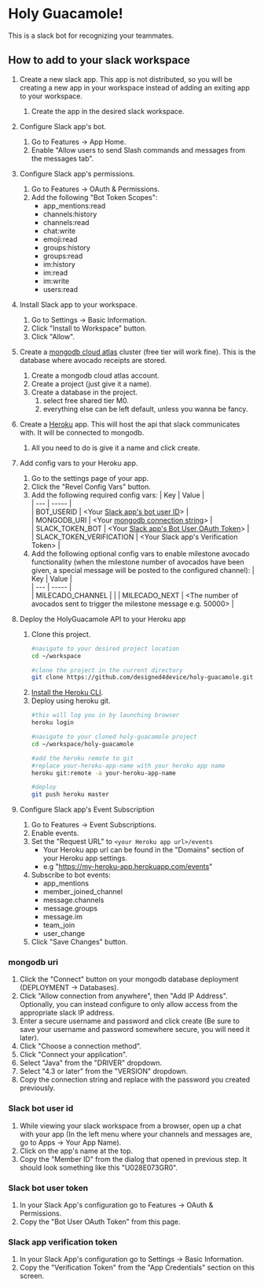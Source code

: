 # Holy Guacamole!
This is a slack bot for recognizing your teammates.

## How to add to your slack workspace
    
1. Create a new slack app. This app is not distributed, so you will be creating a new app in your workspace instead of adding an exiting app to your workspace.
    1. Create the app in the desired slack workspace.

1. Configure Slack app's bot.
    1. Go to Features -> App Home.
    1. Enable "Allow users to send Slash commands and messages from the messages tab".
    
1. Configure Slack app's permissions.
    1. Go to Features -> OAuth & Permissions.
    1. Add the following "Bot Token Scopes":
        - app_mentions:read
        - channels:history
        - channels:read
        - chat:write
        - emoji:read
        - groups:history
        - groups:read
        - im:history
        - im:read
        - im:write
        - users:read
    
1. Install Slack app to your workspace.
    1. Go to Settings -> Basic Information.
    1. Click "Install to Workspace" button.
    1. Click "Allow".
    
1. Create a [mongodb cloud atlas](https://www.mongodb.com/cloud/atlas) cluster (free tier will work fine). This is the database where avocado receipts are stored.
    1. Create a mongodb cloud atlas account.
    1. Create a project (just give it a name).
    1. Create a database in the project.
        1. select free shared tier M0.
        1. everything else can be left default, unless you wanna be fancy.

1. Create a [Heroku](https://www.heroku.com/) app. This will host the api that slack communicates with. It will be connected to mongodb.
    1. All you need to do is give it a name and click create.
    
1. Add config vars to your Heroku app.
    1. Go to the settings page of your app.
    1. Click the "Revel Config Vars" button.
    1. Add the following required config vars: 
       | Key | Value |  
       | --- | ----- |  
       | BOT_USERID | <Your [Slack app's bot user ID](#slack-bot-user-id)> |  
       | MONGODB_URI | <Your [mongodb connection string](#mongodb-uri)> |  
       | SLACK_TOKEN_BOT | <Your [Slack app's Bot User OAuth Token](#slack-bot-user-token)> |  
       | SLACK_TOKEN_VERIFICATION | <Your Slack app's Verification Token> |  
    1. Add the following optional config vars to enable milestone avocado functionality (when the milestone number of avocados have been given, a special message will be posted to the configured channel):
       | Key | Value |  
       | --- | ----- |  
       | MILECADO_CHANNEL | <The Slack channel id to post> |
       | MILECADO_NEXT | <The number of avocados sent to trigger the milestone message e.g. 50000> |

1. Deploy the HolyGuacamole API to your Heroku app
    1. Clone this project.
       ```bash
       #navigate to your desired project location
       cd ~/workspace
       
       #clone the project in the current directory 
       git clone https://github.com/designed4device/holy-guacamole.git
       ```
    1. [Install the Heroku CLI](https://devcenter.heroku.com/articles/heroku-cli).
    1. Deploy using heroku git.
       ```bash
       #this will log you in by launching browser
       heroku login
       
       #navigate to your cloned holy-guacamole project
       cd ~/workspace/holy-guacamole 
       
       #add the heroku remote to git
       #replace your-heroku-app-name with your heroku app name
       heroku git:remote -a your-heroku-app-name
       
       #deploy
       git push heroku master
       ```

1. Configure Slack app's Event Subscription
    1. Go to Features -> Event Subscriptions.
    1. Enable events.
    1. Set the "Request URL" to `<your Heroku app url>/events`
        - Your Heroku app url can be found in the "Domains" section of your Heroku app settings.
        - e.g "https://my-heroku-app.herokuapp.com/events"
    1. Subscribe to bot events:
        - app_mentions
        - member_joined_channel
        - message.channels
        - message.groups
        - message.im
        - team_join
        - user_change
    1. Click "Save Changes" button.
    
### mongodb uri
1. Click the "Connect" button on your mongodb database deployment (DEPLOYMENT -> Databases).
1. Click "Allow connection from anywhere", then "Add IP Address". Optionally, you can instead configure to only allow access from the appropriate slack IP address.
1. Enter a secure username and password and click create (Be sure to save your username and password somewhere secure, you will need it later).
1. Click "Choose a connection method".
1. Click "Connect your application".
1. Select "Java" from the "DRIVER" dropdown.
1. Select "4.3 or later" from the "VERSION" dropdown.
1. Copy the connection string and replace <password> with the password you created previously.

### Slack bot user id
1. While viewing your slack workspace from a browser, open up a chat with your app (In the left menu where your channels and messages are, go to Apps -> Your App Name).
1. Click on the app's name at the top.
1. Copy the "Member ID" from the dialog that opened in previous step. It should look something like this "U028E073GR0".

### Slack bot user token
1. In your Slack App's configuration go to Features -> OAuth & Permissions.
1. Copy the "Bot User OAuth Token" from this page.

### Slack app verification token
1. In your Slack App's configuration go to Settings -> Basic Information.
1. Copy the "Verification Token" from the "App Credentials" section on this screen.